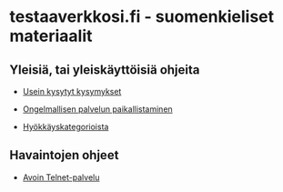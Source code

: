 # testaaverkkosi.fi - suomenkieliset materiaalit

## Yleisiä, tai yleiskäyttöisiä ohjeita

* [Usein kysytyt kysymykset](ukk.md)

* [Ongelmallisen palvelun paikallistaminen](paikallista.md)

* [Hyökkäyskategorioista](kategoriat.md)

## Havaintojen ohjeet

* [Avoin Telnet-palvelu](avoin-telnet.md)

